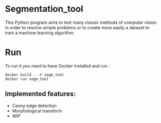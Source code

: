 # Segmentation_tool
This Python program aims to test many classic methods of computer vision in order to resolve simple problems or to create more easily a dataset to train a machine learning algorithm

# Run

To run it you need to have Docker installed and run : 

```
docker build . -t segm_tool
docker run segm_tool
```

## Implemented features:
- Canny edge detection
- Morphological transform
- WIP
